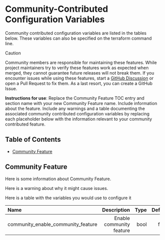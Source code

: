 # Community-Contributed Configuration Variables

Community contributed configuration variables are listed in the tables below. These variables can also be specified on the terraform command line.

> [!CAUTION]
> Community members are responsible for maintaining these features. While project maintainers try to verify these features work as expected when merged, they cannot guarantee future releases will not break them. If you encounter issues while using these features, start a [GitHub Discussion](https://github.com/sassoftware/viya4-iac-gcp/discussions) or open a Pull Request to fix them. As a last resort, you can create a GitHub Issue.

**Instructions for use**: Replace the Community Feature TOC entry and section name with your new Community Feature name. Include information about the feature. Include any warnings and a table documenting the associated community contributed configuration variables by replacing each placeholder below with the information relevant to your community contributed feature.

## Table of Contents

* [Community Feature](#community_feature)

<a name="community_feature"></a>
## Community Feature

Here is some information about Community Feature.

Here is a warning about why it might cause issues.

Here is a table with the variables you would use to configure it

| Name | Description | Type | Default | Release Added | Notes |
| :--- | ---: | ---: | ---: | ---: | ---: |
| community_enable_community_feature | Enable community feature | bool | false | vMajor.Minor.Patch | |